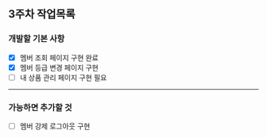 ## 3주차 작업목록

### 개발할 기본 사항
- [x] 멤버 조회 페이지 구현 완료
- [x] 멤버 등급 변경 페이지 구현
- [ ] 내 상품 관리 페이지 구현 필요
---
### 가능하면 추가할 것
- [ ] 멤버 강제 로그아웃 구현